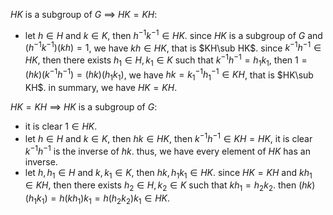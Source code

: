 $HK$ is a subgroup of $G$ $\implies$ $HK=KH$:  
- let $h\in H$ and $k\in K$, then $h^{-1}k^{-1}\in HK$. since $HK$ is a subgroup of $G$ and $(h^{-1}k^{-1})(kh)=1$, we have $kh \in HK$, that is $KH\sub HK$. since $k^{-1}h^{-1}\in HK$, then there exists $h_1\in H,k_1\in K$ such that $k^{-1}h^{-1}=h_1k_1$, then $1=(hk)(k^{-1}h^{-1})=(hk)(h_1k_1)$, we have $hk=k_1^{-1}h_1^{-1} \in KH$, that is $HK\sub KH$. in summary, we have $HK=KH$.

$HK=KH$ $\implies$ $HK$ is a subgroup of $G$:
- it is clear $1 \in HK$.
- let $h\in H$ and $k\in K$, then $hk\in HK$, then $k^{-1}h^{-1}\in KH=HK$, it is clear $k^{-1}h^{-1}$ is the inverse of $hk$. thus, we have every element of $HK$ has an inverse.
- let $h,h_1\in H$ and $k,k_1\in K$, then $hk,h_1k_1\in HK$. since $HK=KH$ and $kh_1\in KH$, then there exists $h_2\in H, k_2\in K$ such that $kh_1=h_2k_2$. then $(hk)(h_1k_1)=h(kh_1)k_1=h(h_2k_2)k_1\in HK$.